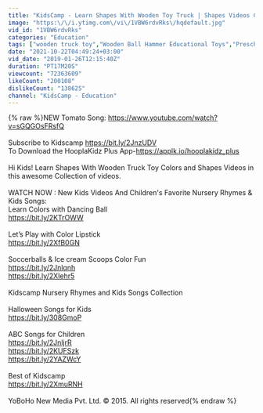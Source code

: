 ```yaml
---
title: "KidsCamp - Learn Shapes With Wooden Toy Truck | Shapes Videos Collection for Kids"
image: "https:\/\/i.ytimg.com\/vi\/1VBW6rdvRks\/hqdefault.jpg"
vid_id: "1VBW6rdvRks"
categories: "Education"
tags: ["wooden truck toy","Wooden Ball Hammer Educational Toys","Preschool Wooden Toy Trai"]
date: "2021-10-22T04:49:24+03:00"
vid_date: "2019-01-26T12:15:40Z"
duration: "PT17M20S"
viewcount: "72363609"
likeCount: "200108"
dislikeCount: "138625"
channel: "KidsCamp - Education"
---
```

{% raw %}NEW Tomato Song: <a rel="nofollow" target="blank" href="https://www.youtube.com/watch?v=sGQGOsFRsfQ">https://www.youtube.com/watch?v=sGQGOsFRsfQ</a><br /><br />Subscribe to Kidscamp <a rel="nofollow" target="blank" href="https://bit.ly/2JnzUDV">https://bit.ly/2JnzUDV</a><br />To Download the HooplaKidz Plus App-<a rel="nofollow" target="blank" href="https://applk.io/hooplakidz_plus">https://applk.io/hooplakidz_plus</a><br /><br />Hi Kids! Learn Shapes With Wooden Truck Toy Colors and Shapes Videos in this awesome Collection of videos.<br /><br />WATCH NOW : New Kids Videos And Children's Favorite Nursery Rhymes &amp; Kids Songs:  <br />Learn Colors with Dancing Ball <br /><a rel="nofollow" target="blank" href="https://bit.ly/2KTrOWW">https://bit.ly/2KTrOWW</a><br /><br />Let’s Play with Color Lipstick<br /><a rel="nofollow" target="blank" href="https://bit.ly/2XfB0GN">https://bit.ly/2XfB0GN</a><br /><br />Soccerballs &amp; Ice cream Scoops Color Fun<br /><a rel="nofollow" target="blank" href="https://bit.ly/2Jnlqnh">https://bit.ly/2Jnlqnh</a><br /><a rel="nofollow" target="blank" href="https://bit.ly/2XIehr5">https://bit.ly/2XIehr5</a><br /><br />Kidscamp Nursery Rhymes and Kids Songs Collection<br /><br />Halloween Songs for Kids <br /><a rel="nofollow" target="blank" href="https://bit.ly/308GmoP">https://bit.ly/308GmoP</a><br /><br />ABC Songs for Children<br /><a rel="nofollow" target="blank" href="https://bit.ly/2JnljrR">https://bit.ly/2JnljrR</a><br /><a rel="nofollow" target="blank" href="https://bit.ly/2KUFSzk">https://bit.ly/2KUFSzk</a><br /><a rel="nofollow" target="blank" href="https://bit.ly/2YAZWcY">https://bit.ly/2YAZWcY</a><br /><br />Best of Kidscamp<br /><a rel="nofollow" target="blank" href="https://bit.ly/2XmuRNH">https://bit.ly/2XmuRNH</a><br /><br />YoBoHo New Media Pvt. Ltd. © 2015. All rights reserved{% endraw %}
